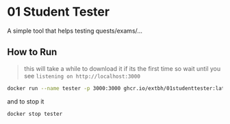 # 01 Student Tester
A simple tool that helps testing quests/exams/...

## How to Run
> this will take a while to download it if its the first time so wait until you see `listening on http://localhost:3000`
```sh
docker run --name tester -p 3000:3000 ghcr.io/extbh/01studenttester:latest
```
and to stop it
```sh
docker stop tester
```
